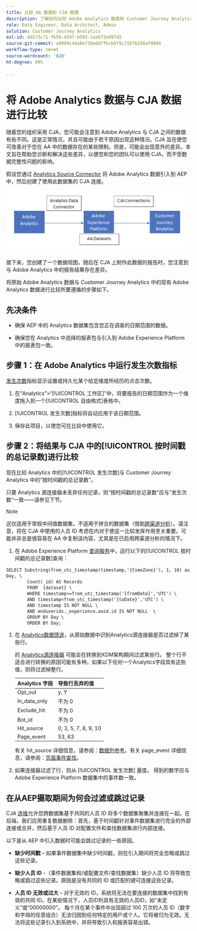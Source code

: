 ```yaml
---
title: 比较 AA 数据和 CJA 数据
description: 了解如何比较 Adobe Analytics 数据和 Customer Journey Analytics 中的数据
role: Data Engineer, Data Architect, Admin
solution: Customer Journey Analytics
exl-id: dd273c71-fb5b-459f-b593-1aa5f3e897d2
source-git-commit: a9009c44a8e739add7fbcb9f9c31676d38af0094
workflow-type: tm+mt
source-wordcount: '828'
ht-degree: 89%

---
```


# 将 Adobe Analytics 数据与 CJA 数据进行比较

随着您的组织采用 CJA，您可能会注意到 Adobe Analytics 与 CJA 之间的数据有些不同。这是正常情况，并且可能由于若干原因出现这种情况。CJA 旨在使您可改善对于您在 AA 中的数据存在的某些限制。但是，可能会出现意外的差异。本文旨在帮助您诊断和解决这些差异，以便您和您的团队可以使用 CJA，而不受数据完整性问题的影响。

假设您通过 [Analytics Source Connector](https://experienceleague.adobe.com/docs/experience-platform/sources/ui-tutorials/create/adobe-applications/analytics.html?lang=zh-Hans) 将 Adobe Analytics 数据引入到 AEP 中，然后创建了使用此数据集的 CJA 连接。

![数据流](assets/compare.png)

接下来，您创建了一个数据视图，随后在 CJA 上制作此数据的报告时，您注意到与 Adobe Analytics 中的报告结果存在差异。

将原始 Adobe Analytics 数据与 Customer Journey Analytics 中的现有 Adobe Analytics 数据进行比较所要遵循的步骤如下。

## 先决条件

* 确保 AEP 中的 Analytics 数据集包含您正在调查的日期范围的数据。

* 确保您在 Analytics 中选择的报表包与引入到 Adobe Experience Platform 中的报表包一致。

## 步骤 1：在 Adobe Analytics 中运行发生次数指标

[发生次数](https://experienceleague.adobe.com/docs/analytics/components/metrics/occurrences.html)指标显示设置或持久化某个给定维度所经历的点击次数。

1. 在“Analytics”>“[!UICONTROL 工作区]”中，将要报告的日期范围作为一个维度拖入到一个[!UICONTROL 自由格式]表格中。

1. [!UICONTROL 发生次数]指标将自动应用于该日期范围。

1. 保存此项目，以使您可在比较中使用它。

## 步骤 2：将结果与 CJA 中的[!UICONTROL 按时间戳的总记录数]进行比较

现在比较 Analytics 中的[!UICONTROL 发生次数]与 Customer Journey Analytics 中的“按时间戳的总记录数”。

只要 Analytics 源连接器未丢弃任何记录，则“按时间戳的总记录数”应与“发生次数”一致——请参见下节。

>[!NOTE]
>
>这仅适用于常规中间值数据集，不适用于拼合的数据集（借助[跨渠道分析](/help/cca/overview.md)）。请注意，将在 CJA 中使用的人员 ID 考虑在内对于使这一比较发挥作用至关重要。可能并非总是很容易在 AA 中复制该内容，尤其是在已启用跨渠道分析的情况下。

1. 在 Adobe Experience Platform [查询服务](https://experienceleague.adobe.com/docs/experience-platform/query/best-practices/adobe-analytics.html)中，运行以下的[!UICONTROL 按时间戳的总记录数]查询：

```
SELECT Substring(from_utc_timestamp(timestamp,'{timeZone}'), 1, 10) as Day, \ 
        Count(_id) AS Records 
        FROM  {dataset} \ 
        WHERE timestamp>=from_utc_timestamp('{fromDate}','UTC') \ 
        AND timestamp<from_utc_timestamp('{toDate}','UTC') \ 
        AND timestamp IS NOT NULL \ 
        AND enduserids._experience.aaid.id IS NOT NULL  \ 
        GROUP BY Day \ 
        ORDER BY Day; 
```

1. 在 [Analytics数据馈送](https://experienceleague.adobe.com/docs/analytics/export/analytics-data-feed/data-feed-contents/datafeeds-reference.html)，从原始数据中识别Analytics源连接器是否过滤掉了某些行。

   的 [Analytics源连接器](https://experienceleague.adobe.com/docs/experience-platform/sources/ui-tutorials/create/adobe-applications/analytics.html) 可能会在转换到XDM架构期间过滤某些行。 整个行不适合进行转换的原因可能有多种。如果以下任何一个Analytics字段具有这些值，则将过滤掉整行。

   | Analytics 字段 | 导致行丢弃的值 |
   | --- | --- |
   | Opt_out | y, Y |
   | In_data_only | 不为 0 |
   | Exclude_hit | 不为 0 |
   | Bot_id | 不为 0 |
   | Hit_source | 0, 3, 5, 7, 8, 9, 10 |
   | Page_event | 53, 63 |

   有关 hit\_source 详细信息，请参阅：[数据列参考](https://experienceleague.adobe.com/docs/analytics/export/analytics-data-feed/data-feed-contents/datafeeds-reference.html?lang=zh-Hans)。有关 page\_event 详细信息，请参阅：[页面事件查找](https://experienceleague.adobe.com/docs/analytics/export/analytics-data-feed/data-feed-contents/datafeeds-page-event.html?lang=zh-Hans)。

1. 如果连接器过滤了行，则从 [!UICONTROL 发生次数] 量度。 得到的数字应与 Adobe Experience Platform 数据集中的事件数一致。

## 在从AEP摄取期间为何会过滤或跳过记录

CJA [连接](/help/connections/create-connection.md)允许您跨数据集基于共同的人员 ID 将多个数据集聚集并连接在一起。在后端，我们应用重复数据删除：首先，基于时间戳针对事件数据集进行完全的外部连接或合并，然后基于人员 ID 对配置文件和查找数据集进行内部连接。

以下是从 AEP 中引入数据时可能会跳过记录的一些原因。

* **缺少时间戳** – 如果事件数据集中缺少时间戳，则在引入期间将完全忽略或跳过这些记录。

* **缺少人员 ID** -（事件数据集和/或配置文件/查找数据集）缺少人员 ID 将导致忽略或跳过这些记录。原因是没有共同的 ID 或匹配的键可连接这些记录。

* **人员 ID 无效或过大** – 对于无效的 ID，系统将无法在要连接的数据集中找到有效的共同 ID。在某些情况下，人员ID列具有无效的人员ID，如“未定义”或“00000000”。 每个月在某个事件中出现超过 100 万次的人员 ID（数字和字母的任意组合）无法归因到任何特定的用户或个人。它将被归为无效。无法将这些记录引入到系统中，并将导致引入和报表容易出错。
